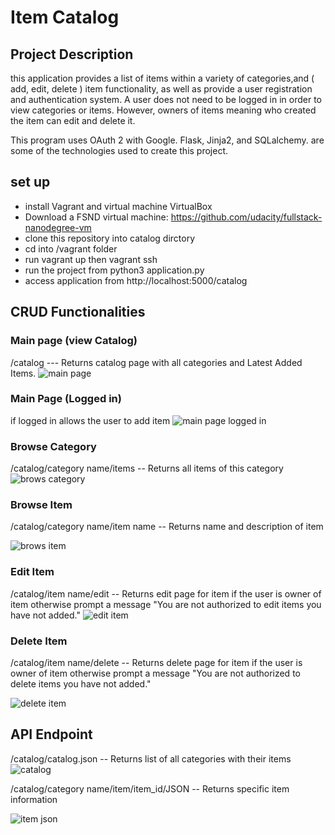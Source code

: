 # Item Catalog




## Project Description 
this application provides a list of items within a variety of categories,and ( add, edit, delete ) item functionality, as well as provide a user registration and authentication system.
A user does not need to be logged in in order to view categories or items. However, owners of items meaning who created the item can edit and delete it.

This program uses OAuth 2 with Google.
 Flask, Jinja2, and SQLalchemy. are some of the technologies used to create this project.

 
## set up
* install Vagrant and  virtual machine VirtualBox 
* Download a FSND virtual machine: https://github.com/udacity/fullstack-nanodegree-vm
* clone this repository into catalog dirctory
* cd into /vagrant folder 
* run vagrant up then vagrant ssh 
* run the project from python3 application.py
* access application from http://localhost:5000/catalog
## CRUD Functionalities 
### Main page (view Catalog)
/catalog --- Returns catalog page with all categories and Latest Added Items.
![main page](https://user-images.githubusercontent.com/19895545/50293813-7e70e480-0485-11e9-97d3-dfb6be7aa52c.PNG)
### Main Page (Logged in)
if logged in allows the user to add item 
![main page logged in](https://user-images.githubusercontent.com/19895545/50293956-d6a7e680-0485-11e9-9332-bdcd2134bd69.PNG)

### Browse Category 
/catalog/category name/items -- Returns all items of this category
![brows category](https://user-images.githubusercontent.com/19895545/50294219-75344780-0486-11e9-8a1c-9c6b2dc19d46.PNG)

### Browse Item 
/catalog/category name/item name -- Returns name and description of item

![brows item](https://user-images.githubusercontent.com/19895545/50294218-749bb100-0486-11e9-979d-7bc39a1de038.PNG)
### Edit Item

/catalog/item name/edit -- Returns edit page for item if the user is owner of item otherwise prompt a message "You are not authorized to edit items you have not added."
![edit item](https://user-images.githubusercontent.com/19895545/50294220-75344780-0486-11e9-9401-46fb3b95e800.PNG)
### Delete Item

/catalog/item name/delete -- Returns delete page for item if the user is owner of item otherwise prompt a message "You are not authorized to delete items you have not added."

![delete item](https://user-images.githubusercontent.com/19895545/50294937-0952de80-0488-11e9-8017-f07bda9336d6.PNG)

## API Endpoint 

/catalog/catalog.json -- Returns list of all categories with their items 
![catalog](https://user-images.githubusercontent.com/19895545/50295017-33a49c00-0488-11e9-973f-7b28e3984024.png)

/catalog/category name/item/item_id/JSON -- Returns specific item information

![item json](https://user-images.githubusercontent.com/19895545/50295015-33a49c00-0488-11e9-89c6-814237bbd217.PNG)
